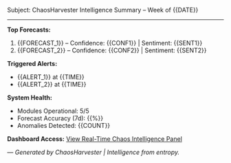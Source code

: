 Subject: ChaosHarvester Intelligence Summary – Week of {{DATE}}

---

**Top Forecasts:**
1. {{FORECAST_1}} – Confidence: {{CONF1}} | Sentiment: {{SENT1}}
2. {{FORECAST_2}} – Confidence: {{CONF2}} | Sentiment: {{SENT2}}

**Triggered Alerts:**
- {{ALERT_1}} at {{TIME}}
- {{ALERT_2}} at {{TIME}}

**System Health:**
- Modules Operational: 5/5
- Forecast Accuracy (7d): {{%}}
- Anomalies Detected: {{COUNT}}

**Dashboard Access:**
[View Real-Time Chaos Intelligence Panel]({{GRAFANA_LINK}})

—
*Generated by ChaosHarvester | Intelligence from entropy.*
